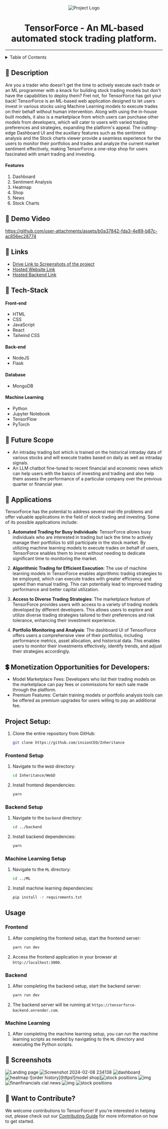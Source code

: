 

<div align="center">
  <img src="https://github.com/user-attachments/assets/26e1c845-ea83-4866-964a-27b4c60f9fce" alt="Project Logo" style="max-width: 100%; height: auto;">
  <h1><strong>TensorForce</strong> - An ML-based automated stock trading platform.<br>
  <!-- CoC Inheritance 2023 || TensorForce<br><br> -->
  </h1>
</div>

<hr>
<div align="center">


</div>

<details>
<summary>Table of Contents</summary>

- [Description](#description)
- [Links](#links)
- [Tech Stack](#tech-stack)
- [Future Scope](#future-scope)
- [Applications](#applications)
- [Project Setup](#project-setup)
- [Usage](#usage)
- [Team Members](#team-members)
- [Mentors](#mentors)
- [Screenshots](#screenshots)

</details>

## 📝 Description

Are you a trader who doesn't get the time to actively execute each trade or an ML programmer with a knack for building stock trading models but don't have the capabilities to deploy them? Fret not, for TensorForce has got your back!
TensorForce is an ML-based web application designed to let users invest in various stocks using Machine Learning models to execute trades on their behalf without human intervention. Along with using the in-house built models, it also is a marketplace from which users can purchase other models from developers, which will cater to users with varied trading preferences and strategies, expanding the platform's appeal. The cutting-edge Dashboard UI and the auxiliary features such as the sentiment analysis and the Stock charts viewer provide a seamless experience for the users to monitor their portfolios and trades and analyze the current market sentiment effectively, making TensorForce a one-stop shop for users fascinated with smart trading and investing.

#### Features

1. Dashboard
2. Sentiment Analysis
3. Heatmap
4. Shop
5. News
6. Stock Charts

## 🎥 Demo Video

https://github.com/user-attachments/assets/b0a37842-fda3-4e89-b87c-ac856ec28774


## 🔗 Links

- [Drive Link to Screenshots of the project](https://drive.google.com/drive/folders/17N-3Atgk4PGumyFLUx3EZT02NXTWsrj_?usp=sharing)
- [Hosted Website Link](https://tensorforce.vercel.app/)
- [Hosted Backend Link](https://tensorforce-backend.onrender.com)

## 🤖 Tech-Stack

#### Front-end

- HTML
- CSS
- JavaScript
- React
- Tailwind CSS

#### Back-end

- NodeJS
- Flask

#### Database

- MongoDB

#### Machine Learning

- Python
- Jupyter Notebook
- TensorFlow
- PyTorch

## 🔮 Future Scope

- An intraday trading bot which is trained on the historical intraday data of various stocks and will execute trades based on daily as well as intraday signals.
- An LLM chatbot fine-tuned to recent financial and economic news which can help users with the basics of investing and trading and also help them assess the performance of a particular company over the previous quarter or financial year.

## 💸 Applications

TensorForce has the potential to address several real-life problems and offer valuable applications in the field of stock trading and investing. Some of its possible applications include:

1. <strong>Automated Trading for Busy Individuals</strong>: TensorForce allows busy individuals who are interested in trading but lack the time to actively manage their portfolios to still participate in the stock market. By utilizing machine learning models to execute trades on behalf of users, TensorForce enables them to invest without needing to dedicate significant time to monitoring the market.

2. <strong>Algorithmic Trading for Efficient Execution</strong>: The use of machine learning models in TensorForce enables algorithmic trading strategies to be employed, which can execute trades with greater efficiency and speed than manual trading. This can potentially lead to improved trading performance and better capital utilization.

3. <strong>Access to Diverse Trading Strategies</strong>: The marketplace feature of TensorForce provides users with access to a variety of trading models developed by different developers. This allows users to explore and utilize diverse trading strategies tailored to their preferences and risk tolerance, enhancing their investment experience.

4. <strong>Portfolio Monitoring and Analysis</strong>: The dashboard UI of TensorForce offers users a comprehensive view of their portfolios, including performance metrics, asset allocation, and historical data. This enables users to monitor their investments effectively, identify trends, and adjust their strategies accordingly.

## 💲 Monetization Opportunities for Developers:

- Model Marketplace Fees: Developers who list their trading models on the marketplace can pay fees or commissions for each sale made through the platform.
- Premium Features: Certain training models or portfolio analysis tools can be offered as premium upgrades for users willing to pay an additional fee.

## Project Setup:

1. Clone the entire repository from GitHub:
   ```bash
   git clone https://github.com/insionCEO/Inheritance
   ```

### Frontend Setup

1. Navigate to the `WebD` directory:
   ```bash
   cd Inheritance/WebD
   ```
2. Install frontend dependencies:
   ```bash
   yarn
   ```

### Backend Setup

1. Navigate to the `backend` directory:
   ```bash
   cd ../backend
   ```
2. Install backend dependencies:
   ```bash
   yarn
   ```

### Machine Learning Setup

1. Navigate to the `ML` directory:
   ```bash
   cd ../ML
   ```
2. Install machine learning dependencies:
   ```bash
   pip install -r requirements.txt
   ```

## Usage

### Frontend

1. After completing the frontend setup, start the frontend server:
   ```bash
   yarn run dev
   ```
2. Access the frontend application in your browser at `http://localhost:3000`.

### Backend

1. After completing the backend setup, start the backend server:
   ```bash
   yarn run dev
   ```
2. The backend server will be running at `https://tensorforce-backend.onrender.com`.

### Machine Learning

1. After completing the machine learning setup, you can run the machine learning scripts as needed by navigating to the `ML` directory and executing the Python scripts.


## 📱 Screenshots
![Landing page](https://github.com/insionCEO/Inheritance/assets/145715221/17374709-5dc5-4f81-a5f1-c45c9225c49a)
![Screenshot 2024-02-08 234138](https://github.com/insionCEO/Inheritance/assets/145715221/3dba7845-6a7d-4fe8-ba6c-fea8456a6053)
![dashboard](https://github.com/insionCEO/Inheritance/assets/145715221/64d105c3-e54d-41dc-ad9a-ef26ab22748a)
![heatmap](https://github.com/insionCEO/Inheritance/assets/145715221/23750edc-f130-4a6b-b1d0-cbffa1653e9e)
![order history](https![model shop]![stock positions](https://github.com/insionCEO/Inheritance/assets/145715221/12030b9a-1be5-4769-8e83-65ed99f5fccc)
![img](https://github.com/insionCEO/Inheritance/assets/145715221/31892a18-071d-4b57-93bc-15eb90a5c533)
![finan![financials](https://github.com/insionCEO/Inheritance/assets/145715221/24051bc5-682b-473a-a2ba-025307f3adcb)
cial news](https://github.com/insionCEO/Inheritance/assets/145715221/518d3c19-801b-4e2b-be52-2d93bf48436f)
![img](https://github.com/insionCEO/Inheritance/assets/145715221/2f5fb6c6-9b78-4712-9b1d-66bec305c9b4)
![stock positions](https://github.com/insionCEO/Inheritance/assets/145715221/ab2bebb0-135f-40e1-b7f3-0aad9a20a803)

## 🤝 Want to Contribute?

We welcome contributions to TensorForce! If you're interested in helping out, please check out our [Contributing Guide](contributing.md) for more information on how to get started.
